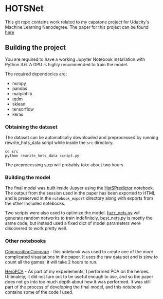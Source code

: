 # HOTSNet

This git repo contains work related to my capstone project for Udacity's Machine Learning Nanodegree.  The paper for this project can be found [here](../../raw/master/paper/HOTSNetPaper.pdf)

## Building the project

You are required to have a working Jupyter Notebook installation with Python 3.6.  A GPU is highly recommended to train the model.

The required dependecies are:

* numpy
* pandas
* matplotlib
* tqdm
* sklean
* tensorflow
* keras

### Obtaining the dataset

The dataset can be automatically downloaded and preprocessed by running rewrite_hots_data script while inside the `src` directory.

```
cd src
python rewrite_hots_data script.py
```

The preprocessing step will probably take about two hours.

### Building the model

The final model was built inside Jupyer using the [HotSPredictor](../master/src/CompositionCompare.ipynb) notebook.  The output from the session used in the paper has been exported to HTML and is preserved in the `notebook_export` directory along with exports from the other included notebooks.  

Two scripts were also used to optimize the model.  [fuzz_nets.py](../master/src/fuzz_nets.py)  will generate random networks to train indefinitely, [best_nets.py](../master/src/best_nets.py) is mostly the same code, but instead used a fixed dict of model parameters were discovered to work pretty well.

### Other notebooks

[CompositionCompare](../master/src/CompositionCompare.ipynb) - this notebook was used to create one of the more complicated visualations in the paper.  It uses the raw data set and is slow to count all the games; it will take 2 hours to run.

[HeroPCA](../master/src/HeroPCA.ipynb) - As part of my experiements, I performed PCA on the heroes.  Ultimately, it did not turn out to be useful enough to use, and so the paper does not go into too much depth about how it was performed.  It was still part of the process of developing the final model, and this notebook contains some of the code I used.
